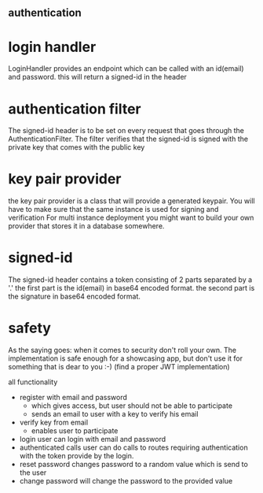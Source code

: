 ## authentication

# login handler
LoginHandler provides an endpoint which can be called with an id(email) and password.
this will return a signed-id in the header

# authentication filter
The signed-id header is to be set on every request that goes through the AuthenticationFilter.
The filter verifies that the signed-id is signed with the private key that comes with the public key

# key pair provider
the key pair provider is a class that will provide a generated keypair. 
You will have to make sure that the same instance is used for signing and verification
For multi instance deployment you might want to build your own provider that stores it in a database somewhere.

# signed-id
The signed-id header contains a token consisting of 2 parts separated by a '.' 
the first part is the id(email) in base64 encoded format.
the second part is the signature in base64 encoded format.

# safety
As the saying goes: when it comes to security don't roll your own.
The implementation is safe enough for a showcasing app, but don't use it for something that is dear to you :-) 
(find a proper JWT implementation)


all functionality
- register with email and password
    - which gives access, but user should not be able to participate
    - sends an email to user with a key to verify his email
- verify key from email
    - enables user to participate
- login 
    user can login with email and password
- authenticated calls
    user can do calls to routes requiring authentication with the token provide by the login.
- reset password
    changes password to a random value which is send to the user
- change password
    will change the password to the provided value
